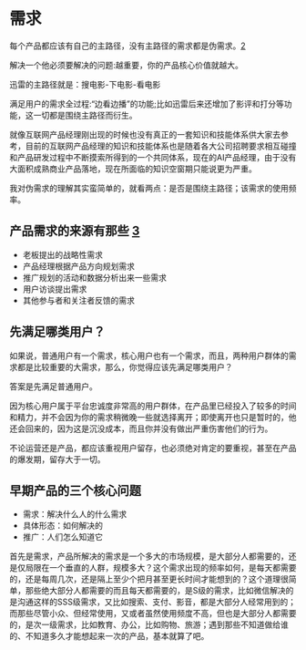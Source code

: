 # 需求

每个产品都应该有自己的主路径，没有主路径的需求都是伪需求。[2]

解决一个他必须要解决的问题:越重要，你的产品核心价值就越大。

迅雷的主路径就是：搜电影-下电影-看电影

满足用户的需求全过程:“边看边播”的功能;比如迅雷后来还增加了影评和打分等功能，这一切都是围绕主路径而衍生。

就像互联网产品经理刚出现的时候也没有真正的一套知识和技能体系供大家去参考，目前的互联网产品经理的知识和技能体系也是随着各大公司招聘要求相互碰撞和产品研发过程中不断摸索所得到的一个共同体系，现在的AI产品经理，由于没有大面积成熟商业产品落地，现在所面临的知识空窗期只能说更为严重。

我对伪需求的理解其实蛮简单的，就看两点：是否是围绕主路径；该需求的使用频率。

## 产品需求的来源有那些 [3]

- 老板提出的战略性需求
- 产品经理根据产品方向规划需求
- 推广规划的活动和数据分析出来一些需求
- 用户访谈提出需求
- 其他参与者和关注者反馈的需求

## 先满足哪类用户？

如果说，普通用户有一个需求，核心用户也有一个需求，而且，两种用户群体的需求都是比较重要的大需求，那么，你觉得应该先满足哪类用户？

答案是先满足普通用户。

因为核心用户属于平台忠诚度非常高的用户群体，在产品里已经投入了较多的时间和精力，并不会因为你的需求稍微晚一些就选择离开；即使离开也只是暂时的，他还会回来的，因为这是沉没成本，而且你并没有做出严重伤害他们的行为。

不论运营还是产品，都应该重视用户留存，也必须绝对肯定的要重视，甚至在产品的爆发期，留存大于一切。

## 早期产品的三个核心问题

- 需求：解决什么人的什么需求
- 具体形态：如何解决的
- 推广：人们怎么知道它

首先是需求，产品所解决的需求是一个多大的市场规模，是大部分人都需要的，还是仅局限在一个垂直的人群，规模多大？这个需求出现的频率如何，是每天都需要的，还是每周几次，还是隔上至少个把月甚至更长时间才能想到的？这个道理很简单，那些绝大部分人都需要的而且每天都需要的，是S级的需求，比如微信解决的是沟通这样的SSS级需求，又比如搜索、支付、影音，都是大部分人经常用到的；而那些尽管小众、但经常使用，又或者虽然使用频度不高，但也是大部分人都需要的，是次一级需求，比如教育、办公，比如购物、旅游；遇到那些不知道做给谁的、不知道多久才能想起来一次的产品，基本就算了吧。


[1]: https://www.shujike.com/zixun/101445.html
[2]: http://www.woshipm.com/pmd/2903334.html
[3]: http://www.woshipm.com/zhichang/459131.html
[4]: https://m.k.sohu.com/d/495625828?channelId=1&page=1
